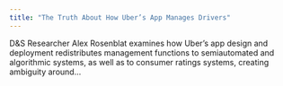 ```yaml
---
title: "The Truth About How Uber’s App Manages Drivers"
---
```


D&S Researcher Alex Rosenblat examines how Uber’s app design and deployment redistributes management functions to semiautomated and algorithmic systems, as well as to consumer ratings systems, creating ambiguity around...

